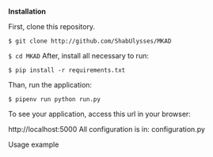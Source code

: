 **Installation**

First, clone this repository.

``
$ git clone http://github.com/ShabUlysses/MKAD
``

`
$ cd MKAD
`
After, install all necessary to run:

`
$ pip install -r requirements.txt
`

Than, run the application:

`
$ pipenv run python run.py
`

To see your application, access this url in your browser:

http://localhost:5000
All configuration is in: configuration.py

Usage example


